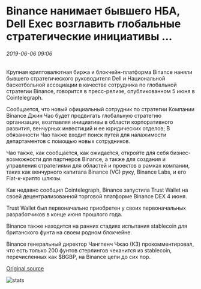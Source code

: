# Binance нанимает бывшего НБА, Dell Exec возглавить глобальные стратегические инициативы ...

###### 2019-06-06 09:06

Крупная криптовалютная биржа и блокчейн-платформа Binance наняли бывшего стратегического руководителя Dell и Национальной баскетбольной ассоциации в качестве сотрудника по глобальной стратегии Binance, говорится в пресс-релизе, опубликованном 5 июня в Cointelegraph.

Сообщается, что новый официальный сотрудник по стратегии Компании Binance Джин Чао будет продвигать глобальную стратегию организации, возглавляя инициативы в области корпоративного развития, венчурных инвестиций и ее юридических отделов; В обязанности Чао также входит поиск путей для налажимости департаментов с помощью новых сотрудников.

Чао также, как сообщается, как ожидается, откройте для себя бизнес-возможности для партнеров Binance, а также для создания и управления стратегиями для областей и проектов в рамках компании, таких как венчурного капитала Binance (VC) руку, Binance Labs, и его Fiat-к-крипто шлюзы.

Как недавно сообщил Cointelegraph, Binance запустила Trust Wallet на своей децентрализованной торговой платформе Binance DEX 4 июня.

Trust Wallet был первоначально приобретен у своих первоначальных разработчиков в конце июня прошлого года.

Binance также находится на ранних стадиях испытания stablecoin для британского фунта на своем родном блокчейне.

Binance генеральный директор Чангпенч Чжао (КЗ) прокомментировал, что есть только 200 фунтов стерлингов чеканится из stablecoin, перечисленных как $BGBP, на Binance цепи до сих пор.

[Original source](https://cointelegraph.com/news/binance-hires-former-nba-dell-exec-to-head-global-strategy-initiatives)

![stats](https://c.statcounter.com/11760860/0/a89fa40b/1/ "stats")